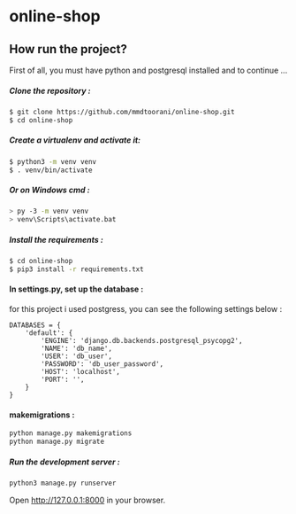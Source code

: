 # online-shop

## How run the project?

First of all, you must have python and postgresql installed
and to continue ...

##### Clone the repository :
```bash
$ git clone https://github.com/mmdtoorani/online-shop.git
$ cd online-shop
```
##### Create a virtualenv and activate it:
 ```bash
$ python3 -m venv venv
$ . venv/bin/activate
```
##### Or on Windows cmd : 
 ```bash
> py -3 -m venv venv
> venv\Scripts\activate.bat
```

##### Install the requirements :
```bash
$ cd online-shop
$ pip3 install -r requirements.txt
```

#### In settings.py, set up the database :
for this project i used postgress, you can see the following settings below :
```
DATABASES = {
    'default': {
        'ENGINE': 'django.db.backends.postgresql_psycopg2',
        'NAME': 'db_name',
        'USER': 'db_user',
        'PASSWORD': 'db_user_password',
        'HOST': 'localhost',
        'PORT': '',
    }
}
```

#### makemigrations :
```bash
python manage.py makemigrations
python manage.py migrate
```

#####  Run the development server :
```bash
python3 manage.py runserver
```
Open http://127.0.0.1:8000 in your browser. 
